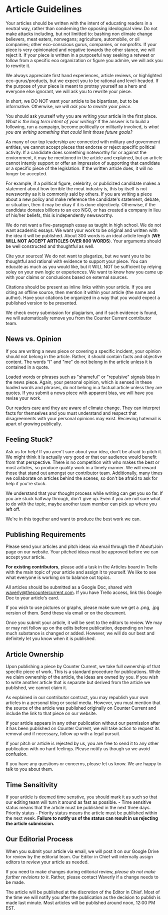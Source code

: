 # Article Guidelines

Your articles should be written with the intent of educating readers in a neutral way, rather than condeming the opposing ideological view. Do not make attacks including, but not limitted to: bashing non climate change believers, meat eaters, nonvegans; agriculture, automobile, or oil companies; other eco-conscious gurus, companies, or nonprofits. If your piece is very opinionated and negative towards the other stance, we will reject it. If your piece is written in a purposeful way seeking a retweet or follow from a specific eco organization or figure you admire, we will ask you to rewrite it.  

We always appreciate first hand experiences, article reviews, or highlighted eco-gurus/products, but we expect you to be rational and level-headed. If the purpose of your piece is meant to protray yourself as a hero and everyone else ignorant, we will ask you to rewrite your piece.

In short, we DO NOT want your article to be bipartisan, but to be informative. Otherwise, _we will ask you to rewrite your piece_.

You should ask yourself why you are writing your article in the first place. _What is the long term intent of your writing?_ If the answer is to build a following, run a campaign, become politically or militarily involved, _is what you are writing something that could limit those future goals?_

As many of our top leadership are connected with military and government entities, we cannot accept pieces that endorse or reject specific political activity. If a candidate does something noteworthy for or against the enviornment, it may be mentioned in the article and explained, but an article cannot intently support or offer an impression of supporting that candidate or a specific piece of the legislation. If the written article does, it will no longer be accepted.

For example, if a political figure, celebrity, or publicized candidate makes a statement about how terrible the meat industry is, this by itself is not newsworthy as it is commonly said by others. If you are writing a piece about a new policy and make reference the candidate's statement, debate, or situation, then it may be okay if it is done objectively. Otherwise, if the candidate donates billions to an eco NGO, or has created a company in lieu of his/her beliefs, this is independently newsworthy.

We do not want a five-paragraph essay as taught in high school. We do not want academic essays. We want your work to be original and written with the idea it will be published. About 300 words is an ideal article length (**WE WILL NOT ACCEPT ARTICLES OVER 800 WORDS**). Your arguments should be well constructed and thoughtful as well.

Cite your sources! We do not want to plagarize, but we want you to be thoughtful and rational with evidence to support your piece. You can educate as much as you would like, but it WILL NOT be sufficient by relying soley on your own logic or experiences. We want to know how you came up with your claims or conclusions based on external sources.

Citations should be present as inline links within your article. If you are citing an offline source, then mention it within your article (the name and author). Have your citations be organized in a way that you would expect a published version to be presented. 

We check every submission for plagiarism, and if such evidence is found, we will automatically remove you from the Counter Current contributor team.


## News vs. Opinion

If you are writing a news piece or covering a specific incident, your opinion should not belong in the article. Rather, it should contain facts and objective content. The words "I" and "me" do not belong in the article unless it is contained in a quote. 

Loaded words or phrases such as "shameful" or "repulsive" signals bias in the news piece. Again, your personal opinion, which is sensed in these loaded words and phrases, do not belong in a factual article unless they are quotes. If you submit a news piece with apparent bias, we will have you revise your work.

Our readers care and they are aware of climate change. They can interpret facts for themselves and you must understand and respect that disagreements with your personal opinions may exist. Recieving hatemail is apart of growing publically. 


## Feeling Stuck?

Ask us for help! If you aren't sure about your idea, don't be afraid to pitch it. We might think it is actually very good or that our audience would benefit from that perspective. There is no competition with who makes the best or most articles, so produce quality work in a timely manner. We will reward those that stand out amongst our contributor team. Additionally, many times we collaborate on articles behind the scenes, so don't be afraid to ask for help if you're stuck. 

We understand that your thought process while writing can get you so far. If you are stuck halfway through, don't give up. Even if you are not sure what to do with the topic, maybe another team member can pick up where you left off. 

We're in this together and want to produce the best work we can. 


## Publishing Requirements

Please send your articles and pitch ideas via email through the \# About\Join page on our website. Your pitched ideas must be approved before we can accept your article.

**For existing contributors**, please add a task in the Articles board in Trello with the main topic of your article and assign it to yourself. We like to see what everyone is working on to balance out topics.

All articles should be submitted as a Google Doc, shared with [waverly@thecountercurrent.com](mailto:waverly@thecountercurrent.com). If you have Trello access, link this Google Doc to your article's card.

If you wish to use pictures or graphs, please make sure we get a .png, .jpg version of them. Send these via email or on the document. 

Once you submit your article, it will be sent to the editors to review. We may or may not follow up on the edits before publication, depending on how much substance is changed or added. However, we will do our best and definitely let you know when it is published. 


## Article Ownership

Upon publishing a piece by Counter Current, we take full ownership of that specific piece of work. This is a standard procedure for publications. While we claim ownership of the article, the ideas are owned by you. If you wish to write another article that is separate but derived from the article we published, we cannot claim it.

As explained in our contributor contract, you may republish your own articles in a personal blog or social media. However, you must mention that the source of the article was published originally on Counter Current and include the link to that piece on our website.

If your article appears in any other publication without our permission after it has been published on Counter Current, we will take action to request its removal and if necessary, follow up with a legal pursuit.

If your pitch or article is rejected by us, you are free to send it to any other publication with no hard feelings. Please notify us though so we avoid confusion. 

If you have any questions or concerns, please let us know. We are happy to talk to you about them.


## Time Sensitivity

If your article is deemed time senstive, you should mark it as such so that our editing team will turn it around as fast as possible. 
	- Time sensitive status means that the article must be published in the next three days. Priority status 
	- Priority status means the article must be published within the next week.
 **Failure to notify us of the status can result in us rejecting the article submission.**


## Our Editorial Process

When you submit your article via email, we will post it on our Google Drive for review by the editorial team. Our Editor in Chief will internally assign editors to review your article as needed.

If you need to make changes during editorial review, _please do not make further revisions to it_. Rather, please contact Waverly if a change needs to be made. 

The article will be published at the discretion of the Editor in Chief. Most of the time we will notify you after the publication as the decision to publish is made last minute. Most articles will be published around noon, 12:00 PM EST.
